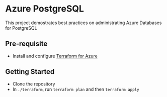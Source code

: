 # Azure PostgreSQL

This project demostrates best practices on administrating Azure Databases for PostgreSQL

## Pre-requisite
- Install and configure [Terraform for Azure](https://docs.microsoft.com/en-us/azure/virtual-machines/linux/terraform-install-configure)


## Getting Started

- Clone the repository
- In `./terraform`, run `terraform plan` and then `terraform apply`